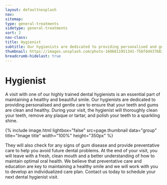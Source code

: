 ```yaml
---
layout: defaultnosplash
nav: 
sitemap: 
type: general-treatments
sidetype: general-treatments
sort: 2
nav-class: 
title: Hygienist
subtitle: Our hygienists are dedicated to providing personalised and gentle care to ensure that your teeth and gums are clean and healthy.
thumbnail: https://images.unsplash.com/photo-1606811951341-756fdd437682?q=80&w=1974&auto=format&fit=crop&ixlib=rb-4.0.3&ixid=M3wxMjA3fDB8MHxwaG90by1wYWdlfHx8fGVufDB8fHx8fA%3D%3D
breadcrumb-hidelast: true
---
```


# Hygienist

A visit with one of our highly trained dental hygienists is an essential part of maintaining a healthy and beautiful smile. Our hygienists are dedicated to providing personalised and gentle care to ensure that your teeth and gums are clean and healthy. During your visit, the hygienist will thoroughly clean your teeth, remove any plaque or tartar, and polish your teeth to a sparkling shine.

{% include image.html lightbox="false" src=page.thumbnail data="group" title="Image title" width="100%" height="350px" %}

They will also check for any signs of gum disease and provide preventative care to help you avoid future dental problems. At the end of your visit, you will leave with a fresh, clean mouth and a better understanding of how to maintain optimal oral health. We believe that preventative care and education are key to maintaining a healthy smile and we will work with you to develop an individualized care plan. Contact us today to schedule your next dental hygienist visit.
